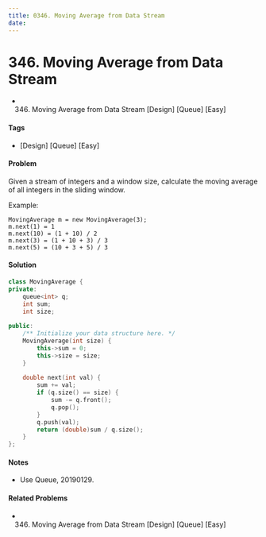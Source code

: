 ```yaml
---
title: 0346. Moving Average from Data Stream
date: 
---
```


# 346. Moving Average from Data Stream
- 346. Moving Average from Data Stream [Design] [Queue] [Easy]

#### Tags
- [Design] [Queue] [Easy]

#### Problem
Given a stream of integers and a window size, calculate the moving average of all integers in the sliding window.

Example:

    MovingAverage m = new MovingAverage(3);
    m.next(1) = 1
    m.next(10) = (1 + 10) / 2
    m.next(3) = (1 + 10 + 3) / 3
    m.next(5) = (10 + 3 + 5) / 3

#### Solution
``` C++
class MovingAverage {
private:
    queue<int> q;
    int sum;
    int size;
    
public:
    /** Initialize your data structure here. */
    MovingAverage(int size) {
        this->sum = 0;
        this->size = size;
    }
    
    double next(int val) {
        sum += val;
        if (q.size() == size) {
            sum -= q.front();
            q.pop();
        }
        q.push(val);
        return (double)sum / q.size();
    }
};
```

#### Notes
- Use Queue, 20190129.

#### Related Problems
- 346. Moving Average from Data Stream [Design] [Queue] [Easy]
